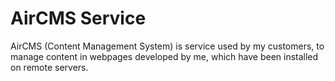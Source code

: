 # AirCMS Service
AirCMS (Content Management System) is service used by my customers, to manage content in webpages developed by me, which have been installed on remote servers.
